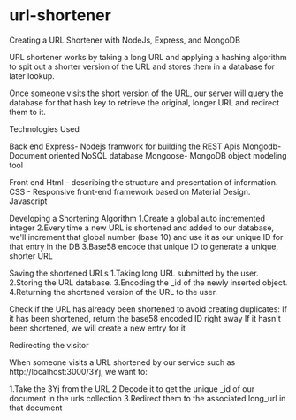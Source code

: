 # url-shortener
Creating a URL Shortener with NodeJs, Express, and MongoDB

URL shortener works by taking a long URL and applying a hashing algorithm to spit out a shorter version of the URL and stores them in a database for later lookup.

Once someone visits the short version of the URL, our server will query the database for that hash key to retrieve the original, longer URL and redirect them to it.

Technologies Used

Back end
Express- Nodejs framwork for building the REST Apis
Mongodb- Document oriented NoSQL database
Mongoose- MongoDB object modeling tool

Front end
Html - describing the structure and presentation of information.
CSS - Responsive front-end framework based on Material Design.
Javascript

Developing a Shortening Algorithm
1.Create a global auto incremented integer
2.Every time a new URL is shortened and added to our database, we'll increment that global number (base 10) and use it as our unique ID for that entry in the DB
3.Base58 encode that unique ID to generate a unique, shorter URL

Saving the shortened URLs
1.Taking long URL submitted by the user.
2.Storing the URL database. 
3.Encoding the _id of the newly inserted object.
4.Returning the shortened version of the URL to the user.

Check if the URL has already been shortened to avoid creating duplicates:
If it has been shortened, return the base58 encoded ID right away
If it hasn't been shortened, we will create a new entry for it

Redirecting the visitor

When someone visits a URL shortened by our service such as http://localhost:3000/3Yj, we want to:

1.Take the 3Yj from the URL
2.Decode it to get the unique _id of our document in the urls collection
3.Redirect them to the associated long_url in that document